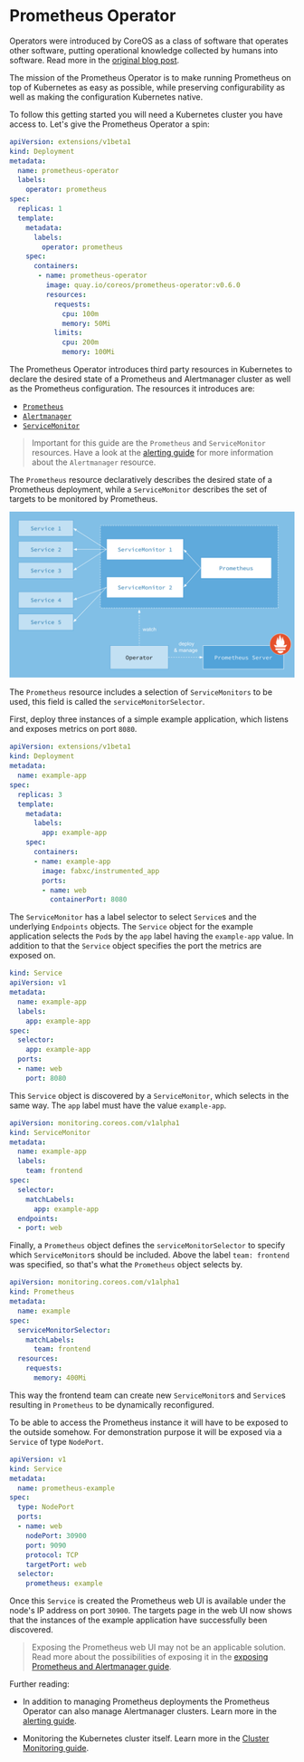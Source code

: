 # Prometheus Operator

Operators were introduced by CoreOS as a class of software that operates other software, putting operational knowledge collected by humans into software. Read more in the [original blog post](https://coreos.com/blog/introducing-operators.html).

The mission of the Prometheus Operator is to make running Prometheus on top of Kubernetes as easy as possible, while preserving configurability as well as making the configuration Kubernetes native.

To follow this getting started you will need a Kubernetes cluster you have access to. Let's give the Prometheus Operator a spin:

[embedmd]:# (../../deployment.yaml)
```yaml
apiVersion: extensions/v1beta1
kind: Deployment
metadata:
  name: prometheus-operator
  labels:
    operator: prometheus
spec:
  replicas: 1
  template:
    metadata:
      labels:
        operator: prometheus
    spec:
      containers:
       - name: prometheus-operator
         image: quay.io/coreos/prometheus-operator:v0.6.0
         resources:
           requests:
             cpu: 100m
             memory: 50Mi
           limits:
             cpu: 200m
             memory: 100Mi
```

The Prometheus Operator introduces third party resources in Kubernetes to declare the desired state of a Prometheus and Alertmanager cluster as well as the Prometheus configuration. The resources it introduces are:

* [`Prometheus`](../prometheus.md)
* [`Alertmanager`](../alertmanager.md)
* [`ServiceMonitor`](../service-monitor.md)

> Important for this guide are the `Prometheus` and `ServiceMonitor` resources. Have a look at the [alerting guide](alerting.md) for more information about the `Alertmanager` resource.

The `Prometheus` resource declaratively describes the desired state of a Prometheus deployment, while a `ServiceMonitor` describes the set of targets to be monitored by Prometheus.

![Prometheus Operator Architecture](images/architecture.png "Prometheus Operator Architecture")

The `Prometheus` resource includes a selection of `ServiceMonitors` to be used, this field is called the `serviceMonitorSelector`.

First, deploy three instances of a simple example application, which listens and exposes metrics on port `8080`.

[embedmd]:# (../../example/user-guides/getting-started/example-app-deployment.yaml)
```yaml
apiVersion: extensions/v1beta1
kind: Deployment
metadata:
  name: example-app
spec:
  replicas: 3
  template:
    metadata:
      labels:
        app: example-app
    spec:
      containers:
      - name: example-app 
        image: fabxc/instrumented_app
        ports:
        - name: web
          containerPort: 8080
```

The `ServiceMonitor` has a label selector to select `Service`s and the underlying `Endpoints` objects. The `Service` object for the example application selects the `Pod`s by the `app` label having the `example-app` value. In addition to that the `Service` object specifies the port the metrics are exposed on.

[embedmd]:# (../../example/user-guides/getting-started/example-app-service.yaml)
```yaml
kind: Service
apiVersion: v1
metadata:
  name: example-app
  labels:
    app: example-app
spec:
  selector:
    app: example-app
  ports:
  - name: web
    port: 8080
```

This `Service` object is discovered by a `ServiceMonitor`, which selects in the same way. The `app` label must have the value `example-app`.

[embedmd]:# (../../example/user-guides/getting-started/example-app-service-monitor.yaml)
```yaml
apiVersion: monitoring.coreos.com/v1alpha1
kind: ServiceMonitor
metadata:
  name: example-app
  labels:
    team: frontend
spec:
  selector:
    matchLabels:
      app: example-app
  endpoints:
  - port: web
```

Finally, a `Prometheus` object defines the `serviceMonitorSelector` to specify which `ServiceMonitor`s should be included. Above the label `team: frontend` was specified, so that's what the `Prometheus` object selects by.

[embedmd]:# (../../example/user-guides/getting-started/prometheus-example.yaml)
```yaml
apiVersion: monitoring.coreos.com/v1alpha1
kind: Prometheus
metadata:
  name: example
spec:
  serviceMonitorSelector:
    matchLabels:
      team: frontend
  resources:
    requests:
      memory: 400Mi
```

This way the frontend team can create new `ServiceMonitor`s and `Service`s resulting in `Prometheus` to be dynamically reconfigured.

To be able to access the Prometheus instance it will have to be exposed to the outside somehow. For demonstration purpose it will be exposed via a `Service` of type `NodePort`.

[embedmd]:# (../../example/user-guides/getting-started/prometheus-example-service.yaml)
```yaml
apiVersion: v1
kind: Service
metadata:
  name: prometheus-example
spec:
  type: NodePort
  ports:
  - name: web
    nodePort: 30900
    port: 9090
    protocol: TCP
    targetPort: web
  selector:
    prometheus: example
```

Once this `Service` is created the Prometheus web UI is available under the node's IP address on port `30900`. The targets page in the web UI now shows that the instances of the example application have successfully been discovered.

> Exposing the Prometheus web UI may not be an applicable solution. Read more about the possibilities of exposing it in the [exposing Prometheus and Alertmanager guide](exposing-prometheus-and-alertmanager.md).

Further reading:

* In addition to managing Prometheus deployments the Prometheus Operator can also manage Alertmanager clusters. Learn more in the [alerting guide](alerting.md).

* Monitoring the Kubernetes cluster itself. Learn more in the [Cluster Monitoring guide](cluster-monitoring.md).
